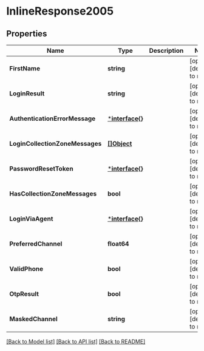 # InlineResponse2005

## Properties
Name | Type | Description | Notes
------------ | ------------- | ------------- | -------------
**FirstName** | **string** |  | [optional] [default to null]
**LoginResult** | **string** |  | [optional] [default to null]
**AuthenticationErrorMessage** | [***interface{}**](interface{}.md) |  | [optional] [default to null]
**LoginCollectionZoneMessages** | [**[]Object**](.md) |  | [optional] [default to null]
**PasswordResetToken** | [***interface{}**](interface{}.md) |  | [optional] [default to null]
**HasCollectionZoneMessages** | **bool** |  | [optional] [default to null]
**LoginViaAgent** | [***interface{}**](interface{}.md) |  | [optional] [default to null]
**PreferredChannel** | **float64** |  | [optional] [default to null]
**ValidPhone** | **bool** |  | [optional] [default to null]
**OtpResult** | **bool** |  | [optional] [default to null]
**MaskedChannel** | **string** |  | [optional] [default to null]

[[Back to Model list]](../README.md#documentation-for-models) [[Back to API list]](../README.md#documentation-for-api-endpoints) [[Back to README]](../README.md)

